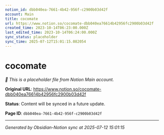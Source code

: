 ```yaml
---
notion_id: dbb040ea-7661-4b42-956f-c2900b03d42f
account: Main
title: cocomate
url: https://www.notion.so/cocomate-dbb040ea76614b42956fc2900b03d42f
created_time: 2023-10-14T06:23:00.000Z
last_edited_time: 2023-10-14T06:24:00.000Z
sync_status: placeholder
sync_time: 2025-07-12T15:01:15.082054
---
```


# cocomate

*🔄 This is a placeholder file from Notion Main account.*

**Original URL**: https://www.notion.so/cocomate-dbb040ea76614b42956fc2900b03d42f

**Status**: Content will be synced in a future update.

**Page ID**: `dbb040ea-7661-4b42-956f-c2900b03d42f`

---

*Generated by Obsidian-Notion sync at 2025-07-12 15:01:15*
